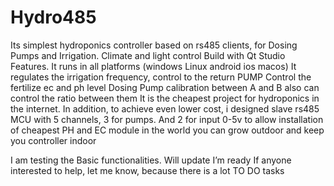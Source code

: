# Hydro485
Its simplest hydroponics controller based on rs485 clients, for Dosing Pumps and Irrigation. Climate   and light control 
Build with Qt Studio 
Features.
It runs in all platforms (windows Linux android ios macos)
It regulates the irrigation frequency, control to the return PUMP 
Control the fertilize ec and ph level
Dosing Pump calibration between A and B also can control the ratio between them
It is the cheapest project for hydroponics in the internet. 
In addition, to achieve even lower cost, i designed slave rs485 MCU with 5 channels, 3 for pumps. And 2 for input 0-5v to allow installation of cheapest PH and EC module in the world you can grow outdoor and keep you controller indoor

I am testing the Basic functionalities. Will update I’m ready
If anyone interested to help, let me know, because there is a lot TO DO tasks
